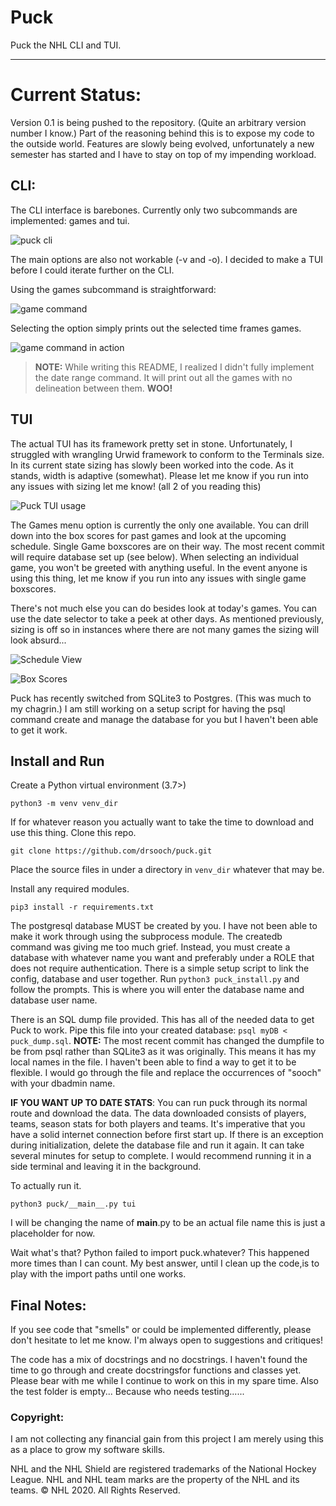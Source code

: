 # Puck
Puck the NHL CLI and TUI.
***
# Current Status:
Version 0.1 is being pushed to the repository. (Quite an arbitrary version number I know.) Part of the reasoning behind this is to expose my code to the outside world. Features are slowly being evolved, unfortunately a new semester has started and I have to stay on top of my impending workload.

## CLI:
The CLI interface is barebones. Currently only two subcommands are implemented: games and tui.

![puck cli](imgs/PuckCLIusage.png)

The main options are also not workable (-v and -o). I decided to make a TUI before I could iterate further on the CLI.

Using the games subcommand is straightforward:

![game command](imgs/PuckCLIgames.png)

Selecting the option simply prints out the selected time frames games.

![game command in action](imgs/PuckCLIgamesquery.png)

> **NOTE:** While writing this README, I realized I didn't fully implement the date range command.
> It will print out all the games with no delineation between them. **WOO!**


## TUI
The actual TUI has its framework pretty set in stone. Unfortunately, I struggled with wrangling Urwid framework to conform to the Terminals size. In its current state sizing has slowly been worked into the code. As it stands, width is adaptive (somewhat). Please let me know if you run into any issues with sizing let me know! (all 2 of you reading this)

![Puck TUI usage](imgs/TUIMain.png)

The Games menu option is currently the only one available. You can drill down into the box scores for past games and look at the upcoming schedule. Single Game boxscores are on their way. The most recent commit will require database set up (see below). When selecting an individual game, you won't be greeted with anything useful. In the event anyone is using this thing, let me know if you run into any issues with single game boxscores.

There's not much else you can do besides look at today's games. You can use the date selector to take a peek at other days. As mentioned previously, sizing is off so in instances where there are not many games the sizing will look absurd...



![Schedule View](imgs/TUISchedule.png)

![Box Scores](imgs/TUIGames.png)

Puck has recently switched from SQLite3 to Postgres. (This was much to my chagrin.) I am still working on a setup script for having the psql command create and manage the database for you but I haven't been able to get it work.


## Install and Run

Create a Python virtual environment (3.7>)

`python3 -m venv venv_dir`

If for whatever reason you actually want to take the time to download and use this thing. Clone this repo.

`git clone https://github.com/drsooch/puck.git`

Place the source files in under a directory in `venv_dir` whatever that may be.

Install any required modules.

`pip3 install -r requirements.txt`

The postgresql database MUST be created by you. I have not been able to make it work through using the subprocess module. The createdb command was giving me too much grief. Instead, you must create a database with whatever name you want and preferably under a ROLE that does not require authentication. There is a simple setup script to link the config, database and user together. Run `python3 puck_install.py` and follow the prompts. This is where you will enter the database name and database user name.

There is an SQL dump file provided. This has all of the needed data to get Puck to work. Pipe this file into your created database: `psql myDB < puck_dump.sql`. **NOTE:** The most recent commit has changed the dumpfile to be from psql rather than SQLite3 as it was originally. This means it has my local names in the file. I haven't been able to find a way to get it to be flexible. I would go through the file and replace the occurrences of "sooch" with your dbadmin name.

**IF YOU WANT UP TO DATE STATS**: You can run puck through its normal route and download the data. The data downloaded consists of players, teams, season stats for both players and teams. It's imperative that you have a solid internet connection before first start up. If there is an exception during initialization, delete the database file and run it again. It can take several minutes for setup to complete. I would recommend running it in a side terminal and leaving it in the background.

To actually run it.

`python3 puck/__main__.py tui`

I will be changing the name of __main__.py to be an actual file name this is just a placeholder for now. 

Wait what's that? Python failed to import puck.whatever? This happened more times than I can count. My best answer, until I clean up the code,is to play with the import paths until one works.

## Final Notes:

If you see code that "smells" or could be implemented differently, please don't hesitate to let me know. I'm always open to suggestions and critiques!

The code has a mix of docstrings and no docstrings. I haven't found the time to go through and create docstringsfor functions and classes yet. Please bear  with me while I continue to work on this in my spare time. Also the test folder is empty... Because who needs testing......

### Copyright:
I am not collecting any financial gain from this project I am merely using this as a place to grow my software skills. 

NHL and the NHL Shield are registered trademarks of the National Hockey League. NHL and NHL team marks are the property of the NHL and its teams. © NHL 2020. All Rights Reserved.
